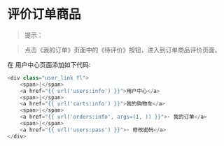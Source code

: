 # 评价订单商品

> 提示：

> 点击《我的订单》页面中的《待评价》按钮，进入到订单商品评价页面。

在 用户中心页面添加如下代码:

```python
<div class="user_link fl">
    <span>|</span>
    <a href="{{ url('users:info') }}">用户中心</a>
    <span>|</span>
    <a href="{{ url('carts:info') }}">我的购物车</a>
    <span>|</span>
    <a href="{{ url('orders:info', args=(1, )) }}">· 我的订单</a>
    <span>|</span>
    <a href="{{ url('users:pass') }}">· 修改密码</a>
</div>
```



